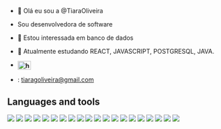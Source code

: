- 👋 Olá eu sou a  @TiaraOliveira
- Sou desenvolvedora de software
- 👀 Estou interessada em banco de dados 
- 🌱 Atualmente estudando REACT, JAVASCRIPT, POSTGRESQL, JAVA.

- **<a href="https://www.linkedin.com/in/tiara-gomes-de-oliveira-b333151a2/" rel="nofollow"><img align="center" src="https://raw.githubusercontent.com/rahuldkjain/github-profile-readme-generator/master/src/images/icons/Social/linked-in-alt.svg" alt="https://www.linkedin.com/in/tiara-gomes-de-oliveira-b333151a2/" height="20" width="30" style="max-width: 100%;"></a>**

- <ion-icon name="mail-open-outline"></ion-icon>: tiaragoliveira@gmail.com

<div dir="auto">
 <h2>Languages and tools</h2>
 <a target="_blank" rel="noopener noreferrer nofollow" href="https://camo.githubusercontent.com/a775a1c399b8d06d327b736733677528e7f7e8bf1576278f37217944813c46c5/68747470733a2f2f696d672e736869656c64732e696f2f62616467652f6a6176617363726970742532302d2532333230323332612e7376673f267374796c653d666f722d7468652d626164676526636f6c6f723d463744463145266c6f676f3d6a617661736372697074266c6f676f436f6c6f723d303030303030"><img src="https://camo.githubusercontent.com/a775a1c399b8d06d327b736733677528e7f7e8bf1576278f37217944813c46c5/68747470733a2f2f696d672e736869656c64732e696f2f62616467652f6a6176617363726970742532302d2532333230323332612e7376673f267374796c653d666f722d7468652d626164676526636f6c6f723d463744463145266c6f676f3d6a617661736372697074266c6f676f436f6c6f723d303030303030" data-canonical-src="https://img.shields.io/badge/javascript%20-%2320232a.svg?&amp;style=for-the-badge&amp;color=F7DF1E&amp;logo=javascript&amp;logoColor=000000" style="max-width: 100%;"></a>
  <a target="_blank" rel="noopener noreferrer nofollow" href="https://camo.githubusercontent.com/ff99e2a4244581d35534fe6247a2571ca379d8320291e78c9927d15f82d74bf7/68747470733a2f2f696d672e736869656c64732e696f2f62616467652f435353332532302d2532333230323332612e7376673f267374796c653d666f722d7468652d626164676526636f6c6f723d313537324236266c6f676f3d43535333266c6f676f436f6c6f723d666666666666"><img src="https://camo.githubusercontent.com/ff99e2a4244581d35534fe6247a2571ca379d8320291e78c9927d15f82d74bf7/68747470733a2f2f696d672e736869656c64732e696f2f62616467652f435353332532302d2532333230323332612e7376673f267374796c653d666f722d7468652d626164676526636f6c6f723d313537324236266c6f676f3d43535333266c6f676f436f6c6f723d666666666666" data-canonical-src="https://img.shields.io/badge/CSS3%20-%2320232a.svg?&amp;style=for-the-badge&amp;color=1572B6&amp;logo=CSS3&amp;logoColor=ffffff" style="max-width: 100%;"></a>
  <a target="_blank" rel="noopener noreferrer nofollow" href="https://camo.githubusercontent.com/83aea55777b0743f74f1d77a50783143387ded27a14f7d1f2857124b34a7ff1c/68747470733a2f2f696d672e736869656c64732e696f2f62616467652f48544d4c352532302d2532333230323332612e7376673f267374796c653d666f722d7468652d626164676526636f6c6f723d453334463236266c6f676f3d48544d4c35266c6f676f436f6c6f723d666666666666"><img src="https://camo.githubusercontent.com/83aea55777b0743f74f1d77a50783143387ded27a14f7d1f2857124b34a7ff1c/68747470733a2f2f696d672e736869656c64732e696f2f62616467652f48544d4c352532302d2532333230323332612e7376673f267374796c653d666f722d7468652d626164676526636f6c6f723d453334463236266c6f676f3d48544d4c35266c6f676f436f6c6f723d666666666666" data-canonical-src="https://img.shields.io/badge/HTML5%20-%2320232a.svg?&amp;style=for-the-badge&amp;color=E34F26&amp;logo=HTML5&amp;logoColor=ffffff" style="max-width: 100%;"></a>
  <a target="_blank" rel="noopener noreferrer nofollow" href="https://camo.githubusercontent.com/a486bf21abb3785f56521e20e89af0ca5400c9dd7f54ccee12c4526bb8b3cc55/68747470733a2f2f696d672e736869656c64732e696f2f62616467652f72656163742532302d2532333230323332612e7376673f267374796c653d666f722d7468652d626164676526636f6c6f723d333633363336266c6f676f3d7265616374266c6f676f436f6c6f723d71363144414642"><img src="https://camo.githubusercontent.com/a486bf21abb3785f56521e20e89af0ca5400c9dd7f54ccee12c4526bb8b3cc55/68747470733a2f2f696d672e736869656c64732e696f2f62616467652f72656163742532302d2532333230323332612e7376673f267374796c653d666f722d7468652d626164676526636f6c6f723d333633363336266c6f676f3d7265616374266c6f676f436f6c6f723d71363144414642" data-canonical-src="https://img.shields.io/badge/react%20-%2320232a.svg?&amp;style=for-the-badge&amp;color=363636&amp;logo=react&amp;logoColor=q61DAFB" style="max-width: 100%;"></a>
  <a target="_blank" rel="noopener noreferrer nofollow" href="https://camo.githubusercontent.com/f8e998f3a8d3509f572e9788e7f377be54ef2a12ff136db065cf6178652c47dd/68747470733a2f2f696d672e736869656c64732e696f2f62616467652f7374796c656420636f6d706f6e656e74732532302d2532333230323332612e7376673f267374796c653d666f722d7468652d626164676526636f6c6f723d444237303933266c6f676f3d7374796c65642d636f6d706f6e656e7473266c6f676f436f6c6f723d666666666666"><img src="https://camo.githubusercontent.com/f8e998f3a8d3509f572e9788e7f377be54ef2a12ff136db065cf6178652c47dd/68747470733a2f2f696d672e736869656c64732e696f2f62616467652f7374796c656420636f6d706f6e656e74732532302d2532333230323332612e7376673f267374796c653d666f722d7468652d626164676526636f6c6f723d444237303933266c6f676f3d7374796c65642d636f6d706f6e656e7473266c6f676f436f6c6f723d666666666666" data-canonical-src="https://img.shields.io/badge/styled components%20-%2320232a.svg?&amp;style=for-the-badge&amp;color=DB7093&amp;logo=styled-components&amp;logoColor=ffffff" style="max-width: 100%;"></a>
    <a target="_blank" rel="noopener noreferrer nofollow" href="https://camo.githubusercontent.com/974988c467c86a3abaec7982b11c1a03b8f075b13c430b7eac22e186881da858/68747470733a2f2f696d672e736869656c64732e696f2f62616467652f437970726573732532302d2532333230323332612e7376673f267374796c653d666f722d7468652d626164676526636f6c6f723d313732303243266c6f676f3d43797072657373266c6f676f436f6c6f723d666666666666"><img src="https://camo.githubusercontent.com/974988c467c86a3abaec7982b11c1a03b8f075b13c430b7eac22e186881da858/68747470733a2f2f696d672e736869656c64732e696f2f62616467652f437970726573732532302d2532333230323332612e7376673f267374796c653d666f722d7468652d626164676526636f6c6f723d313732303243266c6f676f3d43797072657373266c6f676f436f6c6f723d666666666666" data-canonical-src="https://img.shields.io/badge/Cypress%20-%2320232a.svg?&amp;style=for-the-badge&amp;color=17202C&amp;logo=Cypress&amp;logoColor=ffffff" style="max-width: 100%;"></a>
  <a target="_blank" rel="noopener noreferrer nofollow" href="https://camo.githubusercontent.com/2e5a624f533563052290ad30aed4ecc1092945a458c80cd753d108807e0293b5/68747470733a2f2f696d672e736869656c64732e696f2f62616467652f6e6f6465206a732532302d2532333230323332612e7376673f267374796c653d666f722d7468652d626164676526636f6c6f723d333339393333266c6f676f3d6e6f64652e6a73266c6f676f436f6c6f723d666666666666"><img src="https://camo.githubusercontent.com/2e5a624f533563052290ad30aed4ecc1092945a458c80cd753d108807e0293b5/68747470733a2f2f696d672e736869656c64732e696f2f62616467652f6e6f6465206a732532302d2532333230323332612e7376673f267374796c653d666f722d7468652d626164676526636f6c6f723d333339393333266c6f676f3d6e6f64652e6a73266c6f676f436f6c6f723d666666666666" data-canonical-src="https://img.shields.io/badge/node js%20-%2320232a.svg?&amp;style=for-the-badge&amp;color=339933&amp;logo=node.js&amp;logoColor=ffffff" style="max-width: 100%;"></a>
  <a target="_blank" rel="noopener noreferrer nofollow" href="https://camo.githubusercontent.com/56960eb8a4e655c887ee533f3d6b29ad57255c69a3e07b0455f29af3ad4947fd/68747470733a2f2f696d672e736869656c64732e696f2f62616467652f457870726573732532302d2532333230323332612e7376673f267374796c653d666f722d7468652d626164676526636f6c6f723d303030303030266c6f676f3d45787072657373266c6f676f436f6c6f723d666666666666"><img src="https://camo.githubusercontent.com/56960eb8a4e655c887ee533f3d6b29ad57255c69a3e07b0455f29af3ad4947fd/68747470733a2f2f696d672e736869656c64732e696f2f62616467652f457870726573732532302d2532333230323332612e7376673f267374796c653d666f722d7468652d626164676526636f6c6f723d303030303030266c6f676f3d45787072657373266c6f676f436f6c6f723d666666666666" data-canonical-src="https://img.shields.io/badge/Express%20-%2320232a.svg?&amp;style=for-the-badge&amp;color=000000&amp;logo=Express&amp;logoColor=ffffff" style="max-width: 100%;"></a>
  <a target="_blank" rel="noopener noreferrer nofollow" href="https://camo.githubusercontent.com/13585350d9a9d46f39630a6a160428d31a039fa13cd60a0d3fa5d58a195c1ef3/68747470733a2f2f696d672e736869656c64732e696f2f62616467652f547970655363726970742532302d2532333230323332612e7376673f267374796c653d666f722d7468652d626164676526636f6c6f723d333137384336266c6f676f3d54797065536372697074266c6f676f436f6c6f723d666666666666"><img src="https://camo.githubusercontent.com/13585350d9a9d46f39630a6a160428d31a039fa13cd60a0d3fa5d58a195c1ef3/68747470733a2f2f696d672e736869656c64732e696f2f62616467652f547970655363726970742532302d2532333230323332612e7376673f267374796c653d666f722d7468652d626164676526636f6c6f723d333137384336266c6f676f3d54797065536372697074266c6f676f436f6c6f723d666666666666" data-canonical-src="https://img.shields.io/badge/TypeScript%20-%2320232a.svg?&amp;style=for-the-badge&amp;color=3178C6&amp;logo=TypeScript&amp;logoColor=ffffff" style="max-width: 100%;"></a>
  <a target="_blank" rel="noopener noreferrer nofollow" href="https://camo.githubusercontent.com/9bd6311e444674dd8c026098c59c8af237b4a12dad814fe71631c64ca838b355/68747470733a2f2f696d672e736869656c64732e696f2f62616467652f4d6f6e676f2064622532302d2532333230323332612e7376673f267374796c653d666f722d7468652d626164676526636f6c6f723d343741323438266c6f676f3d4d6f6e676f4442266c6f676f436f6c6f723d666666666666"><img src="https://camo.githubusercontent.com/9bd6311e444674dd8c026098c59c8af237b4a12dad814fe71631c64ca838b355/68747470733a2f2f696d672e736869656c64732e696f2f62616467652f4d6f6e676f2064622532302d2532333230323332612e7376673f267374796c653d666f722d7468652d626164676526636f6c6f723d343741323438266c6f676f3d4d6f6e676f4442266c6f676f436f6c6f723d666666666666" data-canonical-src="https://img.shields.io/badge/Mongo db%20-%2320232a.svg?&amp;style=for-the-badge&amp;color=47A248&amp;logo=MongoDB&amp;logoColor=ffffff" style="max-width: 100%;"></a>
  <a target="_blank" rel="noopener noreferrer nofollow" href="https://camo.githubusercontent.com/f2df8990b310d62d24f4d890ec60c21145f8b860d0e4a47c351be6c874f4eac3/68747470733a2f2f696d672e736869656c64732e696f2f62616467652f506f737467726553514c2532302d2532333230323332612e7376673f267374796c653d666f722d7468652d626164676526636f6c6f723d343136394531266c6f676f3d506f737467726553514c266c6f676f436f6c6f723d666666666666"><img src="https://camo.githubusercontent.com/f2df8990b310d62d24f4d890ec60c21145f8b860d0e4a47c351be6c874f4eac3/68747470733a2f2f696d672e736869656c64732e696f2f62616467652f506f737467726553514c2532302d2532333230323332612e7376673f267374796c653d666f722d7468652d626164676526636f6c6f723d343136394531266c6f676f3d506f737467726553514c266c6f676f436f6c6f723d666666666666" data-canonical-src="https://img.shields.io/badge/PostgreSQL%20-%2320232a.svg?&amp;style=for-the-badge&amp;color=4169E1&amp;logo=PostgreSQL&amp;logoColor=ffffff" style="max-width: 100%;"></a>
  <a target="_blank" rel="noopener noreferrer nofollow" href="https://camo.githubusercontent.com/3c3b4852bfea516b8fa6377d1e75eb1b7c92e4bc9536cbe15931eddd045df735/68747470733a2f2f696d672e736869656c64732e696f2f62616467652f507269736d612532302d2532333230323332612e7376673f267374796c653d666f722d7468652d626164676526636f6c6f723d344335314246266c6f676f3d507269736d61266c6f676f436f6c6f723d666666666666"><img src="https://camo.githubusercontent.com/3c3b4852bfea516b8fa6377d1e75eb1b7c92e4bc9536cbe15931eddd045df735/68747470733a2f2f696d672e736869656c64732e696f2f62616467652f507269736d612532302d2532333230323332612e7376673f267374796c653d666f722d7468652d626164676526636f6c6f723d344335314246266c6f676f3d507269736d61266c6f676f436f6c6f723d666666666666" data-canonical-src="https://img.shields.io/badge/Prisma%20-%2320232a.svg?&amp;style=for-the-badge&amp;color=4C51BF&amp;logo=Prisma&amp;logoColor=ffffff" style="max-width: 100%;"></a>
  <a target="_blank" rel="noopener noreferrer nofollow" href="https://camo.githubusercontent.com/d59447269c31c0340941a47c023186eaf4fa68444a96dbc3a4c12aa830417f7a/68747470733a2f2f696d672e736869656c64732e696f2f62616467652f6a6573742532302d2532333230323332612e7376673f267374796c653d666f722d7468652d626164676526636f6c6f723d433231333235266c6f676f3d6a657374266c6f676f436f6c6f723d666666666666"><img src="https://camo.githubusercontent.com/d59447269c31c0340941a47c023186eaf4fa68444a96dbc3a4c12aa830417f7a/68747470733a2f2f696d672e736869656c64732e696f2f62616467652f6a6573742532302d2532333230323332612e7376673f267374796c653d666f722d7468652d626164676526636f6c6f723d433231333235266c6f676f3d6a657374266c6f676f436f6c6f723d666666666666" data-canonical-src="https://img.shields.io/badge/jest%20-%2320232a.svg?&amp;style=for-the-badge&amp;color=C21325&amp;logo=jest&amp;logoColor=ffffff" style="max-width: 100%;"></a>
<a target="_blank" rel="noopener noreferrer nofollow" href="https://camo.githubusercontent.com/9ea1cc4a0779fa13b1a73c34fb328746f853be26b56aa0c0af74c2a5bee62d03/68747470733a2f2f696d672e736869656c64732e696f2f62616467652f76697375616c2073747564696f20636f64652532302d2532333230323332612e7376673f267374796c653d666f722d7468652d626164676526636f6c6f723d303037414343266c6f676f3d76697375616c73747564696f636f6465266c6f676f436f6c6f723d666666666666"><img src="https://camo.githubusercontent.com/9ea1cc4a0779fa13b1a73c34fb328746f853be26b56aa0c0af74c2a5bee62d03/68747470733a2f2f696d672e736869656c64732e696f2f62616467652f76697375616c2073747564696f20636f64652532302d2532333230323332612e7376673f267374796c653d666f722d7468652d626164676526636f6c6f723d303037414343266c6f676f3d76697375616c73747564696f636f6465266c6f676f436f6c6f723d666666666666" data-canonical-src="https://img.shields.io/badge/visual studio code%20-%2320232a.svg?&amp;style=for-the-badge&amp;color=007ACC&amp;logo=visualstudiocode&amp;logoColor=ffffff" style="max-width: 100%;"></a>
  <a target="_blank" rel="noopener noreferrer nofollow" href="https://camo.githubusercontent.com/0421449a0ca58593e22014a2385fec16e393b46d9e7f86998f34ba757d9ea9db/68747470733a2f2f696d672e736869656c64732e696f2f62616467652f7472656c6c6f2532302d2532333230323332612e7376673f267374796c653d666f722d7468652d626164676526636f6c6f723d303035324343266c6f676f3d7472656c6c6f266c6f676f436f6c6f723d666666666666"><img src="https://camo.githubusercontent.com/0421449a0ca58593e22014a2385fec16e393b46d9e7f86998f34ba757d9ea9db/68747470733a2f2f696d672e736869656c64732e696f2f62616467652f7472656c6c6f2532302d2532333230323332612e7376673f267374796c653d666f722d7468652d626164676526636f6c6f723d303035324343266c6f676f3d7472656c6c6f266c6f676f436f6c6f723d666666666666" data-canonical-src="https://img.shields.io/badge/trello%20-%2320232a.svg?&amp;style=for-the-badge&amp;color=0052CC&amp;logo=trello&amp;logoColor=ffffff" style="max-width: 100%;"></a>
  <a target="_blank" rel="noopener noreferrer nofollow" href="https://camo.githubusercontent.com/1627a33655dab7aba93f0cd0cfc59b384b8ad49c44b452395d374fb656390ae5/68747470733a2f2f696d672e736869656c64732e696f2f62616467652f6c696e75782532302d2532333230323332612e7376673f267374796c653d666f722d7468652d626164676526636f6c6f723d464343363234266c6f676f3d6c696e7578266c6f676f436f6c6f723d303030303030"><img src="https://camo.githubusercontent.com/1627a33655dab7aba93f0cd0cfc59b384b8ad49c44b452395d374fb656390ae5/68747470733a2f2f696d672e736869656c64732e696f2f62616467652f6c696e75782532302d2532333230323332612e7376673f267374796c653d666f722d7468652d626164676526636f6c6f723d464343363234266c6f676f3d6c696e7578266c6f676f436f6c6f723d303030303030" data-canonical-src="https://img.shields.io/badge/linux%20-%2320232a.svg?&amp;style=for-the-badge&amp;color=FCC624&amp;logo=linux&amp;logoColor=000000" style="max-width: 100%;"></a>
  <a target="_blank" rel="noopener noreferrer nofollow" href="https://camo.githubusercontent.com/937da1f7fcea787b0dea1f556e5859a4de20abcc1d777334fc6aa4ae0526c30d/68747470733a2f2f696d672e736869656c64732e696f2f62616467652f67697468756220616374696f6e732532302d2532333230323332612e7376673f267374796c653d666f722d7468652d626164676526636f6c6f723d303030303030266c6f676f3d676974687562266c6f676f436f6c6f723d666666666666"><img src="https://camo.githubusercontent.com/937da1f7fcea787b0dea1f556e5859a4de20abcc1d777334fc6aa4ae0526c30d/68747470733a2f2f696d672e736869656c64732e696f2f62616467652f67697468756220616374696f6e732532302d2532333230323332612e7376673f267374796c653d666f722d7468652d626164676526636f6c6f723d303030303030266c6f676f3d676974687562266c6f676f436f6c6f723d666666666666" data-canonical-src="https://img.shields.io/badge/github actions%20-%2320232a.svg?&amp;style=for-the-badge&amp;color=000000&amp;logo=github&amp;logoColor=ffffff" style="max-width: 100%;"></a>
  <a target="_blank" rel="noopener noreferrer nofollow" href="https://camo.githubusercontent.com/3477a2b6e74ed9c7bb31d5b5db0debaf162f4ac83b15776e1d87d120d09c649a/68747470733a2f2f696d672e736869656c64732e696f2f62616467652f536c61636b2532302d2532333230323332612e7376673f267374796c653d666f722d7468652d626164676526636f6c6f723d344131353442266c6f676f3d536c61636b266c6f676f436f6c6f723d666666666666"><img src="https://camo.githubusercontent.com/3477a2b6e74ed9c7bb31d5b5db0debaf162f4ac83b15776e1d87d120d09c649a/68747470733a2f2f696d672e736869656c64732e696f2f62616467652f536c61636b2532302d2532333230323332612e7376673f267374796c653d666f722d7468652d626164676526636f6c6f723d344131353442266c6f676f3d536c61636b266c6f676f436f6c6f723d666666666666" data-canonical-src="https://img.shields.io/badge/Slack%20-%2320232a.svg?&amp;style=for-the-badge&amp;color=4A154B&amp;logo=Slack&amp;logoColor=ffffff" style="max-width: 100%;"></a>
  <a target="_blank" rel="noopener noreferrer nofollow" href="https://camo.githubusercontent.com/7c8c271a14dd8ec79b02666a8122e4da62c43f0a8568c6a979e340a7c486a464/68747470733a2f2f696d672e736869656c64732e696f2f62616467652f6669676d612532302d2532333230323332612e7376673f267374796c653d666f722d7468652d626164676526636f6c6f723d463234453145266c6f676f3d4669676d61266c6f676f436f6c6f723d666666666666"><img src="https://camo.githubusercontent.com/7c8c271a14dd8ec79b02666a8122e4da62c43f0a8568c6a979e340a7c486a464/68747470733a2f2f696d672e736869656c64732e696f2f62616467652f6669676d612532302d2532333230323332612e7376673f267374796c653d666f722d7468652d626164676526636f6c6f723d463234453145266c6f676f3d4669676d61266c6f676f436f6c6f723d666666666666" data-canonical-src="https://img.shields.io/badge/figma%20-%2320232a.svg?&amp;style=for-the-badge&amp;color=F24E1E&amp;logo=Figma&amp;logoColor=ffffff" style="max-width: 100%;"></a>
  <a target="_blank" rel="noopener noreferrer nofollow" href="https://camo.githubusercontent.com/6b7f701cf0bea42833751b754688f1a27b6090fdf90bf2b226addff01be817f0/68747470733a2f2f696d672e736869656c64732e696f2f62616467652f646f636b65722d2532333064623765642e7376673f7374796c653d666f722d7468652d6261646765266c6f676f3d646f636b6572266c6f676f436f6c6f723d7768697465"><img src="https://camo.githubusercontent.com/6b7f701cf0bea42833751b754688f1a27b6090fdf90bf2b226addff01be817f0/68747470733a2f2f696d672e736869656c64732e696f2f62616467652f646f636b65722d2532333064623765642e7376673f7374796c653d666f722d7468652d6261646765266c6f676f3d646f636b6572266c6f676f436f6c6f723d7768697465" data-canonical-src="https://img.shields.io/badge/docker-%230db7ed.svg?style=for-the-badge&amp;logo=docker&amp;logoColor=white" style="max-width: 100%;"></a>
</div>


<!---
TiaraOliveira/TiaraOliveira is a ✨ special ✨ repository because its `README.md` (this file) appears on your GitHub profile.
You can click the Preview link to take a look at your changes.
--->
